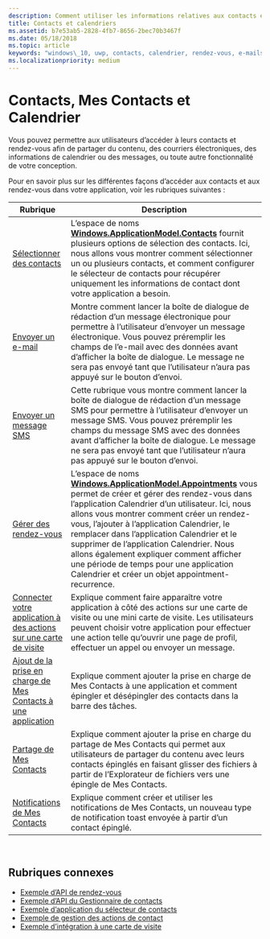 ```yaml
---
description: Comment utiliser les informations relatives aux contacts et calendriers dans votre application UWP.
title: Contacts et calendriers
ms.assetid: b7e53ab5-2828-4fb7-8656-2bec70b3467f
ms.date: 05/18/2018
ms.topic: article
keywords: "windows\_10, uwp, contacts, calendrier, rendez-vous, e-mails"
ms.localizationpriority: medium
---
```

# <a name="contacts-my-people-and-calendar"></a>Contacts, Mes Contacts et Calendrier


Vous pouvez permettre aux utilisateurs d’accéder à leurs contacts et rendez-vous afin de partager du contenu, des courriers électroniques, des informations de calendrier ou des messages, ou toute autre fonctionnalité de votre conception.

Pour en savoir plus sur les différentes façons d’accéder aux contacts et aux rendez-vous dans votre application, voir les rubriques suivantes :

| Rubrique | Description |
|-------|-------------|
| [Sélectionner des contacts](selecting-contacts.md) | L’espace de noms [<strong>Windows.ApplicationModel.Contacts</strong>](https://msdn.microsoft.com/library/windows/apps/BR225002) fournit plusieurs options de sélection des contacts. Ici, nous allons vous montrer comment sélectionner un ou plusieurs contacts, et comment configurer le sélecteur de contacts pour récupérer uniquement les informations de contact dont votre application a besoin. |
| [Envoyer un e-mail](sending-email.md) | Montre comment lancer la boîte de dialogue de rédaction d’un message électronique pour permettre à l’utilisateur d’envoyer un message électronique. Vous pouvez préremplir les champs de l’e-mail avec des données avant d’afficher la boîte de dialogue. Le message ne sera pas envoyé tant que l’utilisateur n’aura pas appuyé sur le bouton d’envoi. |
| [Envoyer un message SMS](sending-an-sms-message.md) | Cette rubrique vous montre comment lancer la boîte de dialogue de rédaction d’un message SMS pour permettre à l’utilisateur d’envoyer un message SMS. Vous pouvez préremplir les champs du message SMS avec des données avant d’afficher la boîte de dialogue. Le message ne sera pas envoyé tant que l’utilisateur n’aura pas appuyé sur le bouton d’envoi. |
| [Gérer des rendez-vous](managing-appointments.md) | L’espace de noms [<strong>Windows.ApplicationModel.Appointments</strong>](https://msdn.microsoft.com/library/windows/apps/Dn263359) vous permet de créer et gérer des rendez-vous dans l’application Calendrier d’un utilisateur. Ici, nous allons vous montrer comment créer un rendez-vous, l’ajouter à l’application Calendrier, le remplacer dans l’application Calendrier et le supprimer de l’application Calendrier. Nous allons également expliquer comment afficher une période de temps pour une application Calendrier et créer un objet appointment-recurrence. |
| [Connecter votre application à des actions sur une carte de visite](integrating-with-contacts.md) | Explique comment faire apparaître votre application à côté des actions sur une carte de visite ou une mini carte de visite. Les utilisateurs peuvent choisir votre application pour effectuer une action telle qu’ouvrir une page de profil, effectuer un appel ou envoyer un message. |
| [Ajout de la prise en charge de Mes Contacts à une application](my-people-support.md) | Explique comment ajouter la prise en charge de Mes Contacts à une application et comment épingler et désépingler des contacts dans la barre des tâches. |
| [Partage de Mes Contacts](my-people-sharing.md) | Explique comment ajouter la prise en charge du partage de Mes Contacts qui permet aux utilisateurs de partager du contenu avec leurs contacts épinglés en faisant glisser des fichiers à partir de l’Explorateur de fichiers vers une épingle de Mes Contacts. |
| [Notifications de Mes Contacts](my-people-notifications.md) | Explique comment créer et utiliser les notifications de Mes Contacts, un nouveau type de notification toast envoyée à partir d’un contact épinglé. |

 

## <a name="related-topics"></a>Rubriques connexes

* [Exemple d’API de rendez-vous](https://go.microsoft.com/fwlink/p/?linkid=309836)
* [Exemple d’API du Gestionnaire de contacts](https://go.microsoft.com/fwlink/p/?LinkID=310079)
* [Exemple d’application du sélecteur de contacts](https://go.microsoft.com/fwlink/p/?linkid=231575)
* [Exemple de gestion des actions de contact](https://go.microsoft.com/fwlink/p/?LinkID=320151)
* [Exemple d’intégration à une carte de visite](https://github.com/Microsoft/Windows-universal-samples/tree/master/Samples/ContactCardIntegration)
